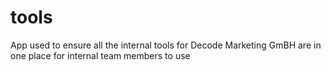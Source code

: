 # tools
App used to ensure all the internal tools for Decode Marketing GmBH are in one place for internal team members to use
